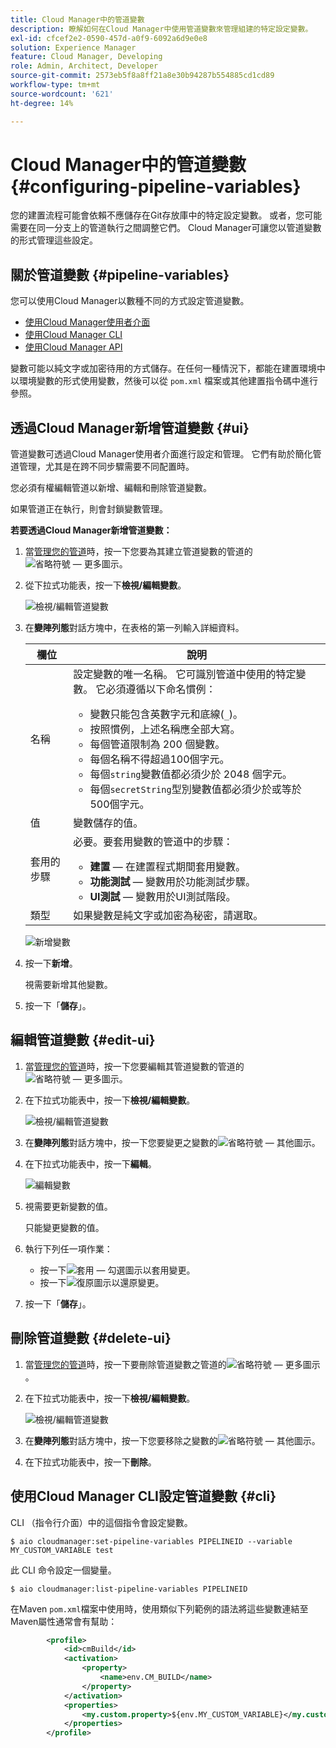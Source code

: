 ```yaml
---
title: Cloud Manager中的管道變數
description: 瞭解如何在Cloud Manager中使用管道變數來管理組建的特定設定變數。
exl-id: cfcef2e2-0590-457d-a0f9-6092a6d9e0e8
solution: Experience Manager
feature: Cloud Manager, Developing
role: Admin, Architect, Developer
source-git-commit: 2573eb5f8a8ff21a8e30b94287b554885cd1cd89
workflow-type: tm+mt
source-wordcount: '621'
ht-degree: 14%

---
```


# Cloud Manager中的管道變數 {#configuring-pipeline-variables}

您的建置流程可能會依賴不應儲存在Git存放庫中的特定設定變數。 或者，您可能需要在同一分支上的管道執行之間調整它們。 Cloud Manager可讓您以管道變數的形式管理這些設定。

## 關於管道變數 {#pipeline-variables}

您可以使用Cloud Manager以數種不同的方式設定管道變數。

* [使用Cloud Manager使用者介面](#ui)
* [使用Cloud Manager CLI](#cli)
* [使用Cloud Manager API](https://developer.adobe.com/experience-cloud/cloud-manager/reference/api/#tag/Variables/operation/getPipelineVariables)

變數可能以純文字或加密待用的方式儲存。在任何一種情況下，都能在建置環境中以環境變數的形式使用變數，然後可以從 `pom.xml` 檔案或其他建置指令碼中進行參照。

## 透過Cloud Manager新增管道變數 {#ui}

管道變數可透過Cloud Manager使用者介面進行設定和管理。 它們有助於簡化管道管理，尤其是在跨不同步驟需要不同配置時。

您必須有權編輯管道以新增、編輯和刪除管道變數。

如果管道正在執行，則會封鎖變數管理。

**若要透過Cloud Manager新增管道變數：**

1. 當[管理您的管道](/help/implementing/cloud-manager/configuring-pipelines/managing-pipelines.md)時，按一下您要為其建立管道變數的管道的![省略符號 — 更多圖示](https://spectrum.adobe.com/static/icons/workflow_18/Smock_More_18_N.svg)。

1. 從下拉式功能表，按一下&#x200B;**檢視/編輯變數**。

   ![檢視/編輯管道變數](/help/implementing/cloud-manager/assets/pipeline-variables-view-edit.png)

1. 在&#x200B;**變陣列態**&#x200B;對話方塊中，在表格的第一列輸入詳細資料。

   | 欄位 | 說明 |
   | --- | --- |
   | 名稱 | 設定變數的唯一名稱。 它可識別管道中使用的特定變數。 它必須遵循以下命名慣例：<ul><li>變數只能包含英數字元和底線(`_`)。</li><li>按照慣例，上述名稱應全部大寫。</li><li>每個管道限制為 200 個變數。</li><li>每個名稱不得超過100個字元。</li><li>每個`string`變數值都必須少於 2048 個字元。</li><li>每個`secretString`型別變數值都必須少於或等於500個字元。</li></ul> |
   | 值 | 變數儲存的值。 |
   | 套用的步驟 | 必要。要套用變數的管道中的步驟：<ul><li>**建置** — 在建置程式期間套用變數。</li><li>**功能測試** — 變數用於功能測試步驟。</li><li>**UI測試** — 變數用於UI測試階段。</li></ul> |
   | 類型 | 如果變數是純文字或加密為秘密，請選取。 |

   ![新增變數](/help/implementing/cloud-manager/assets/pipeline-variables-add-variable.png)

1. 按一下&#x200B;**新增**。

   視需要新增其他變數。

1. 按一下「**儲存**」。

## 編輯管道變數 {#edit-ui}

1. 當[管理您的管道](/help/implementing/cloud-manager/configuring-pipelines/managing-pipelines.md)時，按一下您要編輯其管道變數的管道的![省略符號 — 更多圖示](https://spectrum.adobe.com/static/icons/workflow_18/Smock_More_18_N.svg)。

1. 在下拉式功能表中，按一下&#x200B;**檢視/編輯變數**。

   ![檢視/編輯管道變數](/help/implementing/cloud-manager/assets/pipeline-variables-view-edit.png)

1. 在&#x200B;**變陣列態**&#x200B;對話方塊中，按一下您要變更之變數的![省略符號 — 其他圖示](https://spectrum.adobe.com/static/icons/workflow_18/Smock_More_18_N.svg)。

1. 在下拉式功能表中，按一下&#x200B;**編輯**。

   ![編輯變數](/help/implementing/cloud-manager/assets/pipeline-variables-edit.png)

1. 視需要更新變數的值。

   只能變更變數的值。

1. 執行下列任一項作業：

   * 按一下![套用 — 勾選圖示](https://spectrum.adobe.com/static/icons/workflow_18/Smock_Checkmark_18_N.svg)以套用變更。
   * 按一下![復原圖示](https://spectrum.adobe.com/static/icons/workflow_18/Smock_Undo_18_N.svg)以還原變更。

1. 按一下「**儲存**」。

## 刪除管道變數 {#delete-ui}

1. 當[管理您的管道](/help/implementing/cloud-manager/configuring-pipelines/managing-pipelines.md)時，按一下要刪除管道變數之管道的![省略符號 — 更多圖示](https://spectrum.adobe.com/static/icons/workflow_18/Smock_More_18_N.svg)。

1. 在下拉式功能表中，按一下&#x200B;**檢視/編輯變數**。

   ![檢視/編輯管道變數](/help/implementing/cloud-manager/assets/pipeline-variables-view-edit.png)

1. 在&#x200B;**變陣列態**&#x200B;對話方塊中，按一下您要移除之變數的![省略符號 — 其他圖示](https://spectrum.adobe.com/static/icons/workflow_18/Smock_More_18_N.svg)。

1. 在下拉式功能表中，按一下&#x200B;**刪除**。


## 使用Cloud Manager CLI設定管道變數 {#cli}

CLI （指令行介面）中的這個指令會設定變數。

```shell
$ aio cloudmanager:set-pipeline-variables PIPELINEID --variable MY_CUSTOM_VARIABLE test
```

此 CLI 命令設定一個變量。

```shell
$ aio cloudmanager:list-pipeline-variables PIPELINEID
```

在Maven `pom.xml`檔案中使用時，使用類似下列範例的語法將這些變數連結至Maven屬性通常會有幫助：

```xml
        <profile>
            <id>cmBuild</id>
            <activation>
                <property>
                    <name>env.CM_BUILD</name>
                </property>
            </activation>
            <properties>
                <my.custom.property>${env.MY_CUSTOM_VARIABLE}</my.custom.property> 
            </properties>
        </profile>
```
